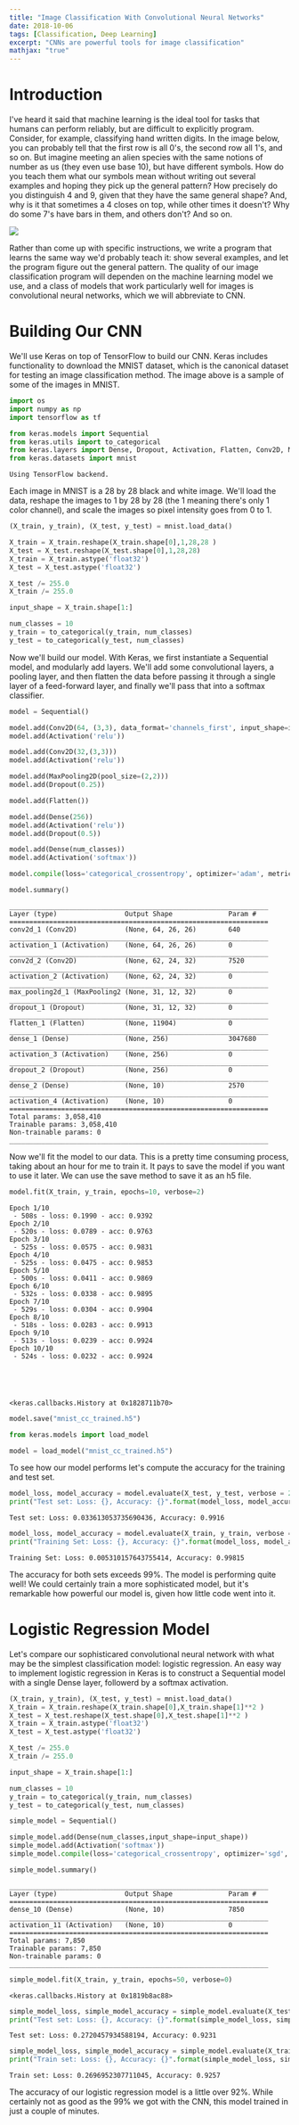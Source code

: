```yaml
---
title: "Image Classification With Convolutional Neural Networks"
date: 2018-10-06
tags: [Classification, Deep Learning]
excerpt: "CNNs are powerful tools for image classification"
mathjax: "true"
---
```


# Introduction

I've heard it said that machine learning is the ideal tool for tasks that humans can perform reliably, but are difficult to explicitly program. Consider, for example, classifying hand written digits. In the image below, you can probably tell that the first row is all 0's, the second row all 1's, and so on. But imagine meeting an alien species with the same notions of number as us (they even use base 10), but have different symbols. How do you teach them what our symbols mean without writing out several examples and hoping they pick up the general pattern? How precisely do you distinguish 4 and 9, given that they have the same general shape? And, why is it that sometimes a 4 closes on top, while other times it doesn't? Why do some 7's have bars in them, and others don't? And so on.  

<img src="{{ site.url }}{{site.baseurl }}/images/mnist/mnist_example.png">

Rather than come up with specific instructions, we write a program that learns the same way we'd probably teach it: show several examples, and let the program figure out the general pattern. The quality of our image classification program will dependen on the machine learning model we use, and a class of models that work particularly well for images is convolutional neural networks, which we will abbreviate to CNN.



# Building Our CNN

We'll use Keras on top of TensorFlow to build our CNN. Keras includes functionality to download the MNIST dataset, which is the canonical dataset for testing an image classification method. The image above is a sample of some of the images in MNIST. 


```python
import os
import numpy as np
import tensorflow as tf

from keras.models import Sequential
from keras.utils import to_categorical
from keras.layers import Dense, Dropout, Activation, Flatten, Conv2D, MaxPooling2D
from keras.datasets import mnist
```

    Using TensorFlow backend.


Each image in MNIST is a 28 by 28 black and white image. We'll load the data, reshape the images to 1 by 28 by 28 (the 1 meaning there's only 1 color channel), and scale the images so pixel intensity goes from 0 to 1. 


```python
(X_train, y_train), (X_test, y_test) = mnist.load_data()

X_train = X_train.reshape(X_train.shape[0],1,28,28 )
X_test = X_test.reshape(X_test.shape[0],1,28,28)
X_train = X_train.astype('float32')
X_test = X_test.astype('float32')

X_test /= 255.0
X_train /= 255.0

input_shape = X_train.shape[1:]

num_classes = 10
y_train = to_categorical(y_train, num_classes)
y_test = to_categorical(y_test, num_classes)
```

Now we'll build our model. With Keras, we first instantiate a Sequential model, and modularly add layers. We'll add some convolutional layers, a pooling layer, and then flatten the data before passing it through a single layer of a feed-forward layer, and finally we'll pass that into a softmax classifier.


```python
model = Sequential()

model.add(Conv2D(64, (3,3), data_format='channels_first', input_shape=input_shape))
model.add(Activation('relu'))

model.add(Conv2D(32,(3,3)))
model.add(Activation('relu'))

model.add(MaxPooling2D(pool_size=(2,2)))
model.add(Dropout(0.25))

model.add(Flatten())

model.add(Dense(256))
model.add(Activation('relu'))
model.add(Dropout(0.5))

model.add(Dense(num_classes))
model.add(Activation('softmax'))
```


```python
model.compile(loss='categorical_crossentropy', optimizer='adam', metrics=['accuracy'])
```


```python
model.summary()
```

    _________________________________________________________________
    Layer (type)                 Output Shape              Param #   
    =================================================================
    conv2d_1 (Conv2D)            (None, 64, 26, 26)        640       
    _________________________________________________________________
    activation_1 (Activation)    (None, 64, 26, 26)        0         
    _________________________________________________________________
    conv2d_2 (Conv2D)            (None, 62, 24, 32)        7520      
    _________________________________________________________________
    activation_2 (Activation)    (None, 62, 24, 32)        0         
    _________________________________________________________________
    max_pooling2d_1 (MaxPooling2 (None, 31, 12, 32)        0         
    _________________________________________________________________
    dropout_1 (Dropout)          (None, 31, 12, 32)        0         
    _________________________________________________________________
    flatten_1 (Flatten)          (None, 11904)             0         
    _________________________________________________________________
    dense_1 (Dense)              (None, 256)               3047680   
    _________________________________________________________________
    activation_3 (Activation)    (None, 256)               0         
    _________________________________________________________________
    dropout_2 (Dropout)          (None, 256)               0         
    _________________________________________________________________
    dense_2 (Dense)              (None, 10)                2570      
    _________________________________________________________________
    activation_4 (Activation)    (None, 10)                0         
    =================================================================
    Total params: 3,058,410
    Trainable params: 3,058,410
    Non-trainable params: 0
    _________________________________________________________________


Now we'll fit the model to our data. This is a pretty time consuming process, taking about an hour for me to train it. It pays to save the model if you want to use it later. We can use the save method to save it as an h5 file.


```python
model.fit(X_train, y_train, epochs=10, verbose=2)
```

    Epoch 1/10
     - 508s - loss: 0.1990 - acc: 0.9392
    Epoch 2/10
     - 520s - loss: 0.0789 - acc: 0.9763
    Epoch 3/10
     - 525s - loss: 0.0575 - acc: 0.9831
    Epoch 4/10
     - 525s - loss: 0.0475 - acc: 0.9853
    Epoch 5/10
     - 500s - loss: 0.0411 - acc: 0.9869
    Epoch 6/10
     - 532s - loss: 0.0338 - acc: 0.9895
    Epoch 7/10
     - 529s - loss: 0.0304 - acc: 0.9904
    Epoch 8/10
     - 518s - loss: 0.0283 - acc: 0.9913
    Epoch 9/10
     - 513s - loss: 0.0239 - acc: 0.9924
    Epoch 10/10
     - 524s - loss: 0.0232 - acc: 0.9924





    <keras.callbacks.History at 0x1828711b70>




```python
model.save("mnist_cc_trained.h5")

from keras.models import load_model

model = load_model("mnist_cc_trained.h5")
```

To see how our model performs let's compute the accuracy for the training and test set.


```python
model_loss, model_accuracy = model.evaluate(X_test, y_test, verbose = 2)
print("Test set: Loss: {}, Accuracy: {}".format(model_loss, model_accuracy))
```

    Test set: Loss: 0.033613053735690436, Accuracy: 0.9916



```python
model_loss, model_accuracy = model.evaluate(X_train, y_train, verbose = 2)
print("Training Set: Loss: {}, Accuracy: {}".format(model_loss, model_accuracy))
```

    Training Set: Loss: 0.005310157643755414, Accuracy: 0.99815


The accuracy for both sets exceeds 99%. The model is performing quite well! We could certainly train a more sophisticated model, but it's remarkable how powerful our model is, given how little code went into it.

# Logistic Regression Model

Let's compare our sophisticared convolutional neural network with what may be the simplest classification model: logistic regression. An easy way to implement logistic regression in Keras is to construct a Sequential model with a single Dense layer, followerd by a softmax activation.


```python
(X_train, y_train), (X_test, y_test) = mnist.load_data()
X_train = X_train.reshape(X_train.shape[0],X_train.shape[1]**2 )
X_test = X_test.reshape(X_test.shape[0],X_test.shape[1]**2 )
X_train = X_train.astype('float32')
X_test = X_test.astype('float32')

X_test /= 255.0
X_train /= 255.0

input_shape = X_train.shape[1:]

num_classes = 10
y_train = to_categorical(y_train, num_classes)
y_test = to_categorical(y_test, num_classes)
```


```python
simple_model = Sequential()

simple_model.add(Dense(num_classes,input_shape=input_shape))
simple_model.add(Activation('softmax'))
simple_model.compile(loss='categorical_crossentropy', optimizer='sgd', metrics=['accuracy'])
```


```python
simple_model.summary()
```

    _________________________________________________________________
    Layer (type)                 Output Shape              Param #   
    =================================================================
    dense_10 (Dense)             (None, 10)                7850      
    _________________________________________________________________
    activation_11 (Activation)   (None, 10)                0         
    =================================================================
    Total params: 7,850
    Trainable params: 7,850
    Non-trainable params: 0
    _________________________________________________________________



```python
simple_model.fit(X_train, y_train, epochs=50, verbose=0)
```




    <keras.callbacks.History at 0x1819b8ac88>




```python
simple_model_loss, simple_model_accuracy = simple_model.evaluate(X_test, y_test, verbose = 0)
print("Test set: Loss: {}, Accuracy: {}".format(simple_model_loss, simple_model_accuracy))
```

    Test set: Loss: 0.2720457934588194, Accuracy: 0.9231



```python
simple_model_loss, simple_model_accuracy = simple_model.evaluate(X_train, y_train, verbose = 0)
print("Train set: Loss: {}, Accuracy: {}".format(simple_model_loss, simple_model_accuracy))
```

    Train set: Loss: 0.2696952307711045, Accuracy: 0.9257


The accuracy of our logistic regression model is a little over 92%. While certainly not as good as the 99% we got with the CNN, this model trained in just a couple of minutes.
